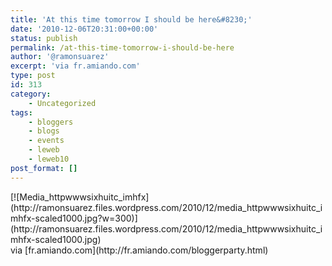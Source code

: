 ```yaml
---
title: 'At this time tomorrow I should be here&#8230;'
date: '2010-12-06T20:31:00+00:00'
status: publish
permalink: /at-this-time-tomorrow-i-should-be-here
author: '@ramonsuarez'
excerpt: 'via fr.amiando.com'
type: post
id: 313
category:
    - Uncategorized
tags:
    - bloggers
    - blogs
    - events
    - leweb
    - leweb10
post_format: []
---
```

<div class="p_embed p_image_embed">[![Media_httpwwwsixhuitc_imhfx](http://ramonsuarez.files.wordpress.com/2010/12/media_httpwwwsixhuitc_imhfx-scaled1000.jpg?w=300)](http://ramonsuarez.files.wordpress.com/2010/12/media_httpwwwsixhuitc_imhfx-scaled1000.jpg)</div>via [fr.amiando.com](http://fr.amiando.com/bloggerparty.html)</div></div>